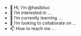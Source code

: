 - 👋 Hi, I’m @hasibiiuc
- 👀 I’m interested in ...
- 🌱 I’m currently learning ...
- 💞️ I’m looking to collaborate on ...
- 📫 How to reach me ...

<!---
hasibiiuc/hasibiiuc is a ✨ special ✨ repository because its `README.md` (this file) appears on your GitHub profile.
You can click the Preview link to take a look at your changes.
--->
